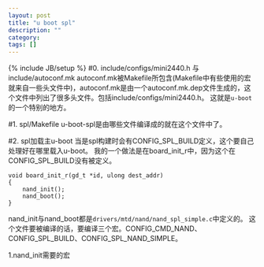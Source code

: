 ```yaml
---
layout: post
title: "u boot spl"
description: ""
category: 
tags: []
---
```

{% include JB/setup %}
#0. include/configs/mini2440.h 与 include/autoconf.mk
autoconf.mk被Makefile所包含(Makefile中有些使用的宏就来自一些头文件中)，autoconf.mk是由一个autoconf.mk.dep文件生成的，这个文件中列出了很多头文件。包括include/configs/mini2440.h。
这就是`u-boot`的一个特别的地方。

#1. spl/Makefile
u-boot-spl是由哪些文件编译成的就在这个文件中了。

#2. spl加载主u-boot
当是spl构建时会有CONFIG_SPL_BUILD定义，这个要自己处理好在哪里载入u-boot。
我的一个做法是在board_init_r中，因为这个在CONFIG_SPL_BUILD没有被定义。

    void board_init_r(gd_t *id, ulong dest_addr)
    {
        nand_init();
        nand_boot(); 
    }

nand_init与nand_boot都是`drivers/mtd/nand/nand_spl_simple.c`中定义的。
这个文件要被编译的话，要编译三个宏。CONFIG_CMD_NAND、CONFIG_SPL_BUILD、CONFIG_SPL_NAND_SIMPLE。

1.nand_init需要的宏
